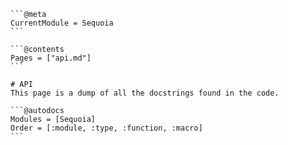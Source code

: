     ```@meta
    CurrentModule = Sequoia
    ```

    ```@contents
    Pages = ["api.md"]
    ```

    # API
    This page is a dump of all the docstrings found in the code. 

    ```@autodocs
    Modules = [Sequoia]
    Order = [:module, :type, :function, :macro]
    ```